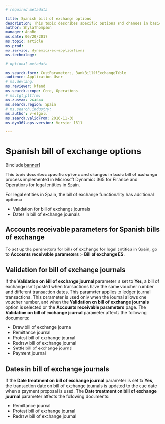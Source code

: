 ```yaml
---
# required metadata

title: Spanish bill of exchange options
description: This topic describes specific options and changes in basic bill of exchange process implemented in Microsoft Dynamics 365 for Finance and Operations for legal entities in Spain.
author: ShylaThompson
manager: AnnBe
ms.date: 06/20/2017
ms.topic: article
ms.prod: 
ms.service: dynamics-ax-applications
ms.technology: 

# optional metadata

ms.search.form: CustParameters, BankBillOfExchangeTable
audience: Application User
# ms.devlang: 
ms.reviewer: kfend
ms.search.scope: Core, Operations
# ms.tgt_pltfrm: 
ms.custom: 264644
ms.search.region: Spain
# ms.search.industry: 
ms.author: v-elgolu
ms.search.validFrom: 2016-11-30
ms.dyn365.ops.version: Version 1611

---
```


# Spanish bill of exchange options

[!include [banner](../includes/banner.md)]

This topic describes specific options and changes in basic bill of exchange process implemented in Microsoft Dynamics 365 for Finance and Operations for legal entities in Spain.

For legal entities in Spain, the bill of exchange functionality has additional options:

-   Validation for bill of exchange journals
-   Dates in bill of exchange journals

## Accounts receivable parameters for Spanish bills of exchange
To set up the parameters for bills of exchange for legal entities in Spain, go to **Accounts receivable parameters** &gt; **Bill of exchange ES**.

## Validation for bill of exchange journals
If the **Validation on bill of exchange journal** parameter is set to **Yes**, a bill of exchange isn't posted when transactions have the same voucher number and different transaction dates. This parameter applies to ledger journal transactions. This parameter is used only when the journal allows one voucher number, and when the **Validation on bill of exchange journals** option is selected on the **Accounts receivable parameters** page. The **Validation on bill of exchange journal** parameter affects the following documents:

-   Draw bill of exchange journal
-   Remittance journal
-   Protest bill of exchange journal
-   Redraw bill of exchange journal
-   Settle bill of exchange journal
-   Payment journal

## Dates in bill of exchange journals
If the **Date treatment on bill of exchange journal** parameter is set to **Yes**, the transaction date on bill of exchange journals is updated to the due date when a payment proposal is used. The **Date treatment on bill of exchange journal** parameter affects the following documents:

-   Remittance journal
-   Protest bill of exchange journal
-   Redraw bill of exchange journal




